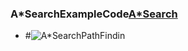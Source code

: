 ### A*SearchExampleCode[A*Search](A*SearchPathFinding)
+ #![A*SearchPathFindin](https://user-images.githubusercontent.com/42945839/142282668-7563f58a-4db2-4d60-acfa-83cc3c31af2b.png)
